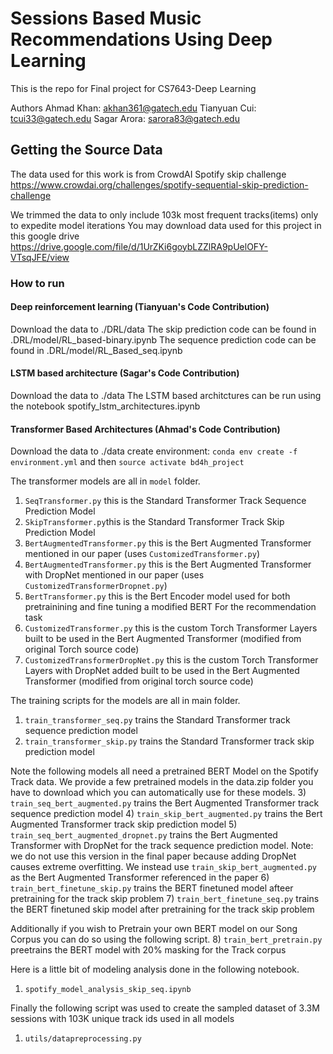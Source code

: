 # Sessions Based Music Recommendations Using Deep Learning

This is the repo for Final project for CS7643-Deep Learning

Authors
Ahmad Khan: akhan361@gatech.edu
Tianyuan Cui: tcui33@gatech.edu
Sagar Arora: sarora83@gatech.edu

## Getting the Source Data

The data used for this work is from CrowdAI Spotify skip challenge
https://www.crowdai.org/challenges/spotify-sequential-skip-prediction-challenge

We trimmed the data to only include 103k most frequent tracks(items) only to expedite model iterations
You may download data used for this project in this google drive https://drive.google.com/file/d/1UrZKi6goybLZZlRA9pUelOFY-VTsqJFE/view


### How to run
#### Deep reinforcement learning (Tianyuan's Code Contribution)
Download the data to ./DRL/data 
The skip prediction code can be found in .DRL/model/RL_based-binary.ipynb
The sequence prediction code can be found in .DRL/model/RL_Based_seq.ipynb

#### LSTM based architecture (Sagar's Code Contribution)
Download the data to ./data
The LSTM based architctures can be run using the notebook spotify_lstm_architectures.ipynb

#### Transformer Based Architectures (Ahmad's Code Contribution)
Download the data to ./data
create  environment: `conda env create -f environment.yml`
and then `source activate bd4h_project`

The transformer models are all in `model` folder.
1) `SeqTransformer.py` this is the Standard Transformer Track Sequence Prediction Model
2) `SkipTransformer.py`this is the Standard Transformer Track Skip Prediction Model
3) `BertAugmentedTransformer.py` this is the Bert Augmented Transformer mentioned in our paper (uses `CustomizedTransformer.py`)
4) `BertAugmentedTransformer.py` this is the Bert Augmented Transformer with DropNet mentioned in our paper (uses `CustomizedTransformerDropnet.py`)
5) `BertTransformer.py` this is the Bert Encoder model used for both pretrainining and fine tuning a modified BERT For the recommendation task
6)  `CustomizedTransformer.py` this is the custom Torch Transformer Layers built to be used in the Bert Augmented Transformer (modified from original Torch source code)
7)  `CustomizedTransformerDropNet.py` this is the custom Torch Transformer Layers with DropNet added built to be used in the Bert Augmented Transformer (modified from original torch source code)

The training scripts for the models are all in main folder.
1) `train_transformer_seq.py` trains the Standard Transformer track sequence prediction model
2) `train_transformer_skip.py` trains the Standard Transformer track skip prediction model

Note the following models all need a pretrained BERT Model on the Spotify Track data. We provide a few pretrained models in the data.zip folder you have to download which you can automatically use for these models.
3) `train_seq_bert_augmented.py` trains the Bert Augmented Transformer track sequence prediction model
4) `train_skip_bert_augmented.py` trains the Bert Augmented Transformer track skip prediction model
5) `train_seq_bert_augmented_dropnet.py` trains the Bert Augmented Transformer with DropNet for the track sequence prediction model. Note: we do not use this version in the final paper because adding DropNet causes extreme overfitting. We instead use `train_skip_bert_augmented.py` as the Bert Augmented Transformer referenced in the paper
6) `train_bert_finetune_skip.py` trains the BERT finetuned model afteer pretraining for the track skip problem
7) `train_bert_finetune_seq.py` trains the BERT finetuned skip model after pretraining for the track skip problem

Additionally if you wish to Pretrain your own BERT model on our Song Corpus you can do so using the following script.
8) `train_bert_pretrain.py` preetrains the BERT model with 20% masking for the Track corpus

Here is a little bit of modeling analysis done in the following notebook.
1) `spotify_model_analysis_skip_seq.ipynb`

Finally the following script was used to create the sampled dataset of 3.3M sessions with 103K unique track ids used in all models
1) `utils/datapreprocessing.py`


####
